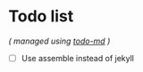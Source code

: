 # Todo list

_\( managed using [todo-md](https://github.com/Hypercubed/todo-md) \)_

- [ ] Use assemble instead of jekyll